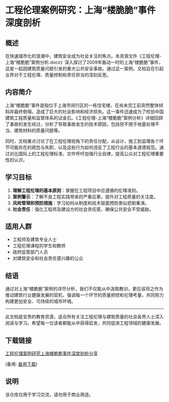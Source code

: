 # 工程伦理案例研究：上海“楼脆脆”事件深度剖析

## 概述

在快速城市化的浪潮中，建筑安全成为社会关注的焦点。本资源文件《工程伦理-上海“楼脆脆”案例分析.docx》深入探讨了2009年轰动一时的上海“楼脆脆”事件，这是一起因建筑质量问题引发的重大公共安全事故。通过这一案例，文档旨在引起业界对于工程伦理、质量控制和责任担当的深刻反思。

## 内容简介

上海“楼脆脆”事件是指位于上海市闵行区的一栋住宅楼，在尚未完工前突然整体倾斜并最终倒塌，造成了巨大的社会影响和经济损失。这一事件迅速成为了检验中国建筑工程质量和监管体系的试金石。《工程伦理-上海“楼脆脆”案例分析》详细回顾了事故的发生经过，分析了导致事故发生的技术原因，包括但不限于地基处理不当、建筑材料的质量问题等。

同时，文档重点讨论了在工程伦理视角下的责任分配，从设计、施工到监理各个环节可能存在的疏忽与失职，以及这些行为如何违反了工程行业的基本道德规范。通过对比国际上的工程伦理标准，文件呼吁加强行业自律，提高公众对工程伦理重要性的认识。

## 学习目标

1. **理解工程伦理的基本原则**：掌握在工程项目中应遵循的伦理准则。
2. **案例警示**：了解不良工程实践带来的严重后果，提升对工程质量的关注度。
3. **风险管理和预防措施**：学习如何从制度和技术层面预防类似悲剧重演。
4. **社会责任**：强化工程师及建设方的社会责任感，确保公共安全不受威胁。

## 适用人群

- 工程师及建筑专业人士
- 工程伦理课程的学生和教师
- 政府监管部门人员
- 对建筑安全和社会责任感兴趣的公众

## 结语

通过对上海“楼脆脆”案例的详尽分析，我们不仅能从中汲取教训，更应该将之作为推动建筑行业健康发展的契机，强调每一个环节的质量把控和伦理考量，共同努力构建更加安全、可持续的城市环境。

---

此文档是宝贵的教育资源，适合所有关注工程伦理与建筑质量的社会各界人士深入阅读与学习。希望每一位读者都能从中获得启发，共同促进工程领域的健康发展。

## 下载链接
[工程伦理案例研究上海楼脆脆事件深度剖析分享](https://pan.quark.cn/s/91b09497e9fe) 

(备用: [备用下载](https://pan.baidu.com/s/140MVIu4j0rAxKtSTvyX2cQ?pwd=1234))

## 说明

该仓库仅用于学习交流，请勿用于商业用途。
